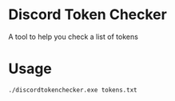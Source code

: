 # Discord Token Checker
A tool to help you check a list of tokens
# Usage
```./discordtokenchecker.exe tokens.txt```
